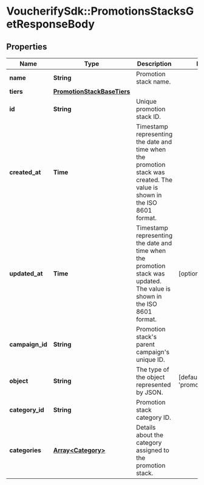 # VoucherifySdk::PromotionsStacksGetResponseBody

## Properties

| Name | Type | Description | Notes |
| ---- | ---- | ----------- | ----- |
| **name** | **String** | Promotion stack name. |  |
| **tiers** | [**PromotionStackBaseTiers**](PromotionStackBaseTiers.md) |  |  |
| **id** | **String** | Unique promotion stack ID. |  |
| **created_at** | **Time** | Timestamp representing the date and time when the promotion stack was created. The value is shown in the ISO 8601 format. |  |
| **updated_at** | **Time** | Timestamp representing the date and time when the promotion stack was updated. The value is shown in the ISO 8601 format. | [optional] |
| **campaign_id** | **String** | Promotion stack&#39;s parent campaign&#39;s unique ID. |  |
| **object** | **String** | The type of the object represented by JSON.  | [default to &#39;promotion_stack&#39;] |
| **category_id** | **String** | Promotion stack category ID. |  |
| **categories** | [**Array&lt;Category&gt;**](Category.md) | Details about the category assigned to the promotion stack. |  |

